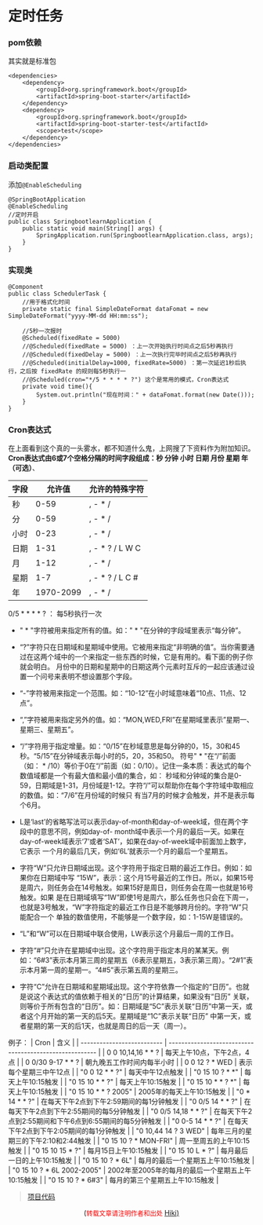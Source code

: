 # 定时任务
### pom依赖
其实就是标准包
```
<dependencies>
	<dependency>
		<groupId>org.springframework.boot</groupId>
		<artifactId>spring-boot-starter</artifactId>
	</dependency>
	<dependency>
		<groupId>org.springframework.boot</groupId>
		<artifactId>spring-boot-starter-test</artifactId>
		<scope>test</scope>
	</dependency>
</dependencies>
```
### 启动类配置
添加`@EnableScheduling`
```
@SpringBootApplication
@EnableScheduling
//定时开启
public class SpringbootlearnApplication {
    public static void main(String[] args) {
        SpringApplication.run(SpringbootlearnApplication.class, args);
    }
}
```
### 实现类
```
@Component
public class SchedulerTask {
    //用于格式化时间
    private static final SimpleDateFormat dataFomat = new SimpleDateFormat("yyyy-MM-dd HH:mm:ss");

    //5秒一次报时
    @Scheduled(fixedRate = 5000)
    //@Scheduled(fixedRate = 5000) ：上一次开始执行时间点之后5秒再执行
    //@Scheduled(fixedDelay = 5000) ：上一次执行完毕时间点之后5秒再执行
    //@Scheduled(initialDelay=1000, fixedRate=5000) ：第一次延迟1秒后执行，之后按 fixedRate 的规则每5秒执行一
    //@Scheduled(cron="*/5 * * * * ?") 这个是常用的模式，Cron表达式
    private void time(){
        System.out.println("现在时间：" + dataFomat.format(new Date()));
    }
}
```

### Cron表达式
在上面看到这个真的一头雾水，都不知道什么鬼，上网搜了下资料作为附加知识。  
**Cron表达式由6或7个空格分隔的时间字段组成：秒 分钟 小时 日期 月份 星期 年（可选）**、

| 字段 | 允许值    | 允许的特殊字符  |
| ---- | --------- | --------------- |
| 秒   | 0-59      | , - * /         |
| 分   | 0-59      | , - * /         |
| 小时 | 0-23      | , - * /         |
| 日期 | 1-31      | , - * ? / L W C |
| 月   | 1-12      | , - * /         |
| 星期 | 1-7       | , - * ? / L C # |
| 年   | 1970-2099 | , - * /         |

0/5 * * * * ? ： 每5秒执行一次

- " * "字符被用来指定所有的值。如：" * "在分钟的字段域里表示“每分钟”。 
- “?”字符只在日期域和星期域中使用。它被用来指定“非明确的值”。当你需要通过在这两个域中的一个来指定一些东西的时候，它是有用的。看下面的例子你就会明白。 
  月份中的日期和星期中的日期这两个元素时互斥的一起应该通过设置一个问号来表明不想设置那个字段。


- “-”字符被用来指定一个范围。如：“10-12”在小时域意味着“10点、11点、12点”。

- “,”字符被用来指定另外的值。如：“MON,WED,FRI”在星期域里表示”星期一、星期三、星期五”。

- “/”字符用于指定增量。如：“0/15”在秒域意思是每分钟的0，15，30和45秒。“5/15”在分钟域表示每小时的5，20，35和50。 符号" * "在“/”前面（如： * /10）等价于0在“/”前面（如：0/10）。记住一条本质：表达式的每个数值域都是一个有最大值和最小值的集合，如： 秒域和分钟域的集合是0-59，日期域是1-31，月份域是1-12。字符“/”可以帮助你在每个字符域中取相应的数值。如：“7/6”在月份域的时候只 有当7月的时候才会触发，并不是表示每个6月。

- L是‘last’的省略写法可以表示day-of-month和day-of-week域，但在两个字段中的意思不同，例如day-of- month域中表示一个月的最后一天。如果在day-of-week域表示‘7’或者‘SAT’，如果在day-of-week域中前面加上数字，它表示 一个月的最后几天，例如‘6L’就表示一个月的最后一个星期五。

- 字符“W”只允许日期域出现。这个字符用于指定日期的最近工作日。例如：如果你在日期域中写 “15W”，表示：这个月15号最近的工作日。所以，如果15号是周六，则任务会在14号触发。如果15好是周日，则任务会在周一也就是16号触发。如果 是在日期域填写“1W”即使1号是周六，那么任务也只会在下周一，也就是3号触发，“W”字符指定的最近工作日是不能够跨月份的。字符“W”只能配合一个 单独的数值使用，不能够是一个数字段，如：1-15W是错误的。

- “L”和“W”可以在日期域中联合使用，LW表示这个月最后一周的工作日。

- 字符“#”只允许在星期域中出现。这个字符用于指定本月的某某天。例如：“6#3”表示本月第三周的星期五（6表示星期五，3表示第三周）。“2#1”表示本月第一周的星期一。“4#5”表示第五周的星期三。

- 字符“C”允许在日期域和星期域出现。这个字符依靠一个指定的“日历”。也就是说这个表达式的值依赖于相关的“日历”的计算结果，如果没有“日历” 关联，则等价于所有包含的“日历”。如：日期域是“5C”表示关联“日历”中第一天，或者这个月开始的第一天的后5天。星期域是“1C”表示关联“日历” 中第一天，或者星期的第一天的后1天，也就是周日的后一天（周一）。

例子：
| Cron                       | 含义                                                    |
| -------------------------- | ------------------------------------------------------- |
| 0 0 10,14,16 * * ?         | 每天上午10点，下午2点，4点                              |
| 0 0/30 9-17 * * ?          | 朝九晚五工作时间内每半小时                              |
| 0 0 12 ? * WED             | 表示每个星期三中午12点                                  |
| "0 0 12 * * ?"             | 每天中午12点触发                                        |
| "0 15 10 ? * *"            | 每天上午10:15触发                                       |
| "0 15 10 * * ?"            | 每天上午10:15触发                                       |
| "0 15 10 * * ? *"          | 每天上午10:15触发                                       |
| "0 15 10 * * ? 2005"       | 2005年的每天上午10:15触发                               |
| "0 * 14 * * ?"             | 在每天下午2点到下午2:59期间的每1分钟触发                |
| "0 0/5 14 * * ?"           | 在每天下午2点到下午2:55期间的每5分钟触发                |
| "0 0/5 14,18 * * ?"        | 在每天下午2点到2:55期间和下午6点到6:55期间的每5分钟触发 |
| "0 0-5 14 * * ?"           | 在每天下午2点到下午2:05期间的每1分钟触发                |
| "0 10,44 14 ? 3 WED"       | 每年三月的星期三的下午2:10和2:44触发                    |
| "0 15 10 ? * MON-FRI"      | 周一至周五的上午10:15触发                               |
| "0 15 10 15 * ?"           | 每月15日上午10:15触发                                   |
| "0 15 10 L * ?"            | 每月最后一日的上午10:15触发                             |
| "0 15 10 ? * 6L"           | 每月的最后一个星期五上午10:15触发                       |
| "0 15 10 ? * 6L 2002-2005" | 2002年至2005年的每月的最后一个星期五上午10:15触发       |
| "0 15 10 ? * 6#3"          | 每月的第三个星期五上午10:15触发                         |

  


> [项目代码](https://github.com/Hikiy/SpringBootLearn)

<center>(<font color=red size=2>转载文章请注明作者和出处 </font><a href="https://github.com/Hikiy">Hiki)</a></center>  